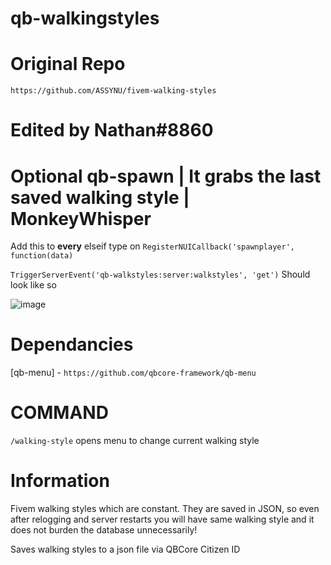 # qb-walkingstyles

# Original Repo 
```https://github.com/ASSYNU/fivem-walking-styles```

# Edited by Nathan#8860

# Optional qb-spawn | It grabs the last saved walking style | MonkeyWhisper

Add this to **every** elseif type on 
```RegisterNUICallback('spawnplayer', function(data)```

```TriggerServerEvent('qb-walkstyles:server:walkstyles', 'get')```
Should look like so

![image](https://user-images.githubusercontent.com/82112471/146123426-ad7ba57c-fe5e-487f-a33f-ee0f844a8602.png)

# Dependancies
[qb-menu] - ```https://github.com/qbcore-framework/qb-menu```

# COMMAND
```/walking-style``` opens menu to change current walking style

# Information
Fivem walking styles which are constant. They are saved in JSON, so even after relogging and server restarts you will have same walking style and it does not burden the database unnecessarily!

Saves walking styles to a json file via QBCore Citizen ID
